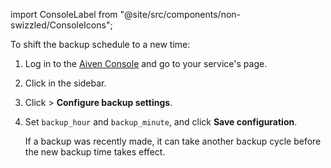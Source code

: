 import ConsoleLabel from "@site/src/components/non-swizzled/ConsoleIcons";

To shift the backup schedule to a new time:

1. Log in to the [Aiven Console](https://console.aiven.io/) and go to your service's page.
1. Click <ConsoleLabel name="backups"/> in the sidebar.
1. Click <ConsoleLabel name="actions"/> > **Configure backup settings**.
1. Set `backup_hour` and `backup_minute`, and click **Save configuration**.

   If a backup was recently made, it can take another backup cycle before the new backup
   time takes effect.
